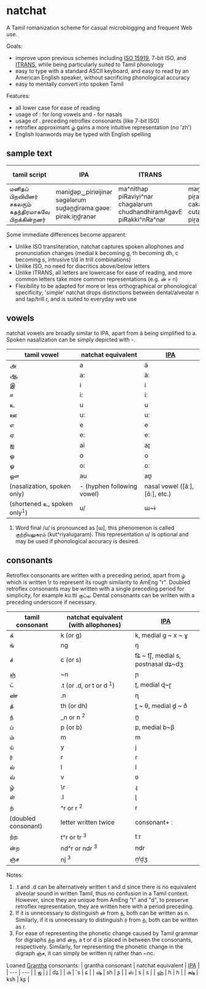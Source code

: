 # natchat
A Tamil romanization scheme for casual microblogging and frequent Web use.

Goals:
- improve upon previous schemes including [ISO 15919](https://en.wikipedia.org/wiki/ISO_15919), 7-bit ISO, and [ITRANS](https://en.wikipedia.org/wiki/ITRANS), while being particularly suited to Tamil phonology
- easy to type with a standard ASCII keyboard, and easy to read by an American English speaker, without sacrificing phonological accuracy
- easy to mentally convert into spoken Tamil

Features:
- all lower case for ease of reading
- usage of : for long vowels and - for nasals
- usage of . preceding retroflex consonants (like 7-bit ISO)
- retroflex approximant ழ் gains a more intuitive representation (no 'zh')
- English loanwords may be typed with English spelling

## sample text

| tamil script | IPA | ITRANS | ISO | 'orthographical' natchat | 'simple' natchat |
| --- | --- | --- | --- | --- | --- |
| மனிதப் பிறவியினர் சகலரும் சுதந்திரமாகவே பிறக்கின்றனர் | mənid̪əp‿piriʋijinər səgələrum sud̪ən̪d̪irəmaːgəʋeː pirəkːin̺d̺ranər | ma^nithap piRaviyi^nar chagalarum chudhandhiramAgavE piRakki^nRa^nar | maṉitap piṟaviyiṉar cakalarum cutantiramākavē piṟakkiṉṟaṉar | manidhap pi^raviyinar cagalarum cudha_ndhirama:gave: pi^rakkind^ranar | manidha piraviyinar sagalarum sudhandhirama:gave: pirakkindranar |

Some immediate differences become apparent:
- Unlike ISO transliteration, natchat captures spoken allophones and pronunciation changes (medial k becoming g, th becoming dh, c becoming s, intrusive t/d in trill combinations)
- Unlike ISO, no need for diacritics above/below letters
- Unlike ITRANS, all letters are lowercase for ease of reading, and more common letters take more common representations (e.g. ன் = n)
- Flexibility to be adapted for more or less orthographical or phonological specificity; 'simple' natchat drops distinctions between dental/alveolar n and tap/trill r, and is suited to everyday web use

## vowels
natchat vowels are broadly similar to IPA, apart from ä being simplified to a. Spoken nasalization can be simply depicted with -.

| tamil vowel | natchat equivalent | [IPA](https://en.wikipedia.org/wiki/Help:IPA/Tamil) |
| --- | --- | --- |
| அ | a | ä |
| ஆ | a: | äː |
| இ | i | i |
| ஈ | i: | iː |
| உ | u | u |
| ஊ | u: | uː |
| எ | e | e |
| ஏ | e: | eː |
| ஐ | ai | aɪ̯ |
| ஒ | o | o |
| ஓ | o: | oː |
| ஔ | au | aʊ̯ |
| (nasalization, spoken only) | - (hyphen following vowel) | nasal vowel ([ãː], [õː], etc.) |
| (shortened உ, spoken only<sup>1</sup>) | u/ | ɯ~ɨ |

1. Word final /u/ is pronounced as [ɯ], this phenomenon is called குற்‌றியலுகரம்‌ (kut^riyalugaram). This representation u/ is optional and may be used if phonological accuracy is desired.

## consonants
Retroflex consonants are written with a preceding period, apart from ழ் which is written \r to represent its rough similarity to AmEng "r". Doubled retroflex consonants may be written with a single preceding period for simplicity, for example ku.tti குட்டி. Dental consonants can be written with a preceding underscore if necessary.

| tamil consonant | natchat equivalent (with allophones) | [IPA](https://en.wikipedia.org/wiki/Help:IPA/Tamil) |
| --- | --- | --- |
| க் | k (or g) | k, medial g ~ x ~ ɣ |
| ங் | ng | ŋ |
| ச் | c (or s) | t͡ɕ ~ t͡ʃ, medial s, postnasal dʑ~dʒ |
| ஞ் | ~n | ɲ |
| ட் | .t (or .d, or t or d <sup>1</sup>) | ʈ, medial ɖ~ɽ |
| ண் | .n | ɳ |
| த் | th (or dh) | t̪ ~ θ, medial d̪ ~ ð |
| ந் | _n or n <sup>2</sup> | n̪ |
| ப் | p (or b) | p, medial b~β |
| ம் | m | m |
| ய் | y | j |
| ர் | r | ɾ |
| ல் | l | l |
| வ் | v | ʋ |
| ழ் | \r | ɻ |
| ள் | .l | ɭ |
| ற் | ^r or r <sup>2</sup> | r |
| (doubled consonant) | letter written twice | consonant+ ː|
| ற்ற | t^r or tr <sup>3</sup> | tːr |
| ன்ற | nd^r or ndr <sup>3</sup> | ndr |
| ஞ்ச | nj <sup>3</sup> | n̠ʲd̠ʒ |

Notes:
1. .t and .d can be alternatively written t and d since there is no equivalent alveolar sound in written Tamil, thus no confusion in a Tamil context. However, since they are unique from AmEng "t" and "d", to preserve retroflex representation, they are written here with a period preceding. 
2. If it is unnecessary to distinguish ன் from ந், both can be written as n. Similarly, if it is unnecessary to distinguish ர் from ற், both can be written as r.
3. For ease of representing the phonetic change caused by Tamil grammar for digraphs ற்ற and ன்ற, a t or d is placed in between the consonants, respectively. Similarly, for representing the phonetic change in the digraph ஞ்ச, it can simply be written nj rather than ~nc.

Loaned [Grantha](https://en.wikipedia.org/wiki/Tamil_script#Extra_consonants_used_in_Tamil) consonants:
| grantha consonant | natchat equivalent | [IPA](https://en.wikipedia.org/wiki/Help:IPA/Tamil) |
| --- | --- |
| ஜ | j | dʑ |
| ஶ் | `s | ɕ |
| ஷ் | sh | ʂ |
| ஸ் | s | s |
| ஹ் | h | h |
| க்ஷ் | ksh | kʂ |
